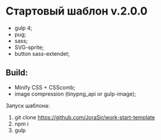 # Стартовый шаблон v.2.0.0

* gulp 4;
* pug;
* sass;
* SVG-sprite;
* button sass-extendet;

## Build:
* Minify CSS + CSScomb;
* image compression (tinypng_api or gulp-image);

Запуск шаблона:

1. git clone https://github.com/JoraSir/work-start-template
2. npm i
3. gulp
